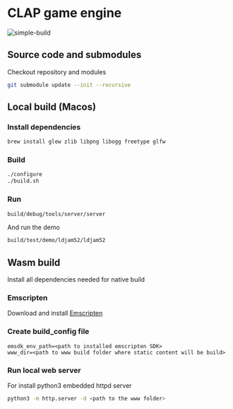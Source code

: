# CLAP game engine

![simple-build](https://github.com/virtuoso/clap/actions/workflows/simple-build.yml/badge.svg?branch=main)

## Source code and submodules

Checkout repository and modules

```sh
git submodule update --init --recursive
```

## Local build (Macos)

### Install dependencies

```sh
brew install glew zlib libpng libogg freetype glfw
```

### Build

```sh
./configure
./build.sh
```

### Run

```sh
build/debug/tools/server/server
```

And run the demo

```sh
build/test/demo/ldjam52/ldjam52
```

## Wasm build

Install all dependencies needed for native build

### Emscripten

Download and install [Emscripten](https://emscripten.org/docs/getting_started/downloads.html)

### Create build_config file

```properties
emsdk_env_path=<path to installed emscripten SDK>
www_dir=<path to www build folder where static content will be build>
```

### Run local web server

For install python3 embedded httpd server

```sh
python3 -m http.server -d <path to the www folder>
```
